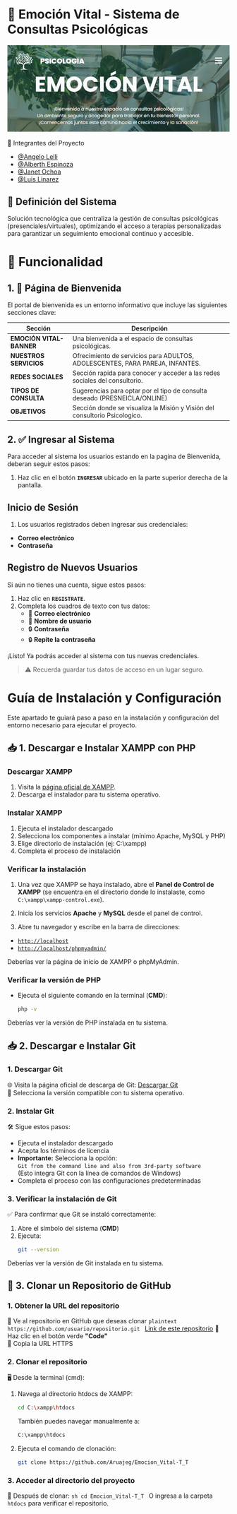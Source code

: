 
# 🧠 Emoción Vital - Sistema de Consultas Psicológicas

![Banner](banner.png)

👥 Integrantes del Proyecto

- [@Angelo Lelli](https://github.com/angelolelli)
- [@Alberth Espinoza](https://github.com/Aruajeg)
- [@Janet Ochoa](https://github.com/Ja-n3t-777)
- [@Luis Linarez](https://github.com/LuisAngelLinarez)

## 🌟 Definición del Sistema  
Solución tecnológica que centraliza la gestión de consultas psicológicas (presenciales/virtuales), optimizando el acceso a terapias personalizadas para garantizar un seguimiento emocional continuo y accesible.

# 🚀 Funcionalidad

## 1. 🏡 Página de Bienvenida
El portal de bienvenida es un entorno informativo que incluye las siguientes secciones clave:

| Sección                  | Descripción                                                                  |
|--------------------------|------------------------------------------------------------------------------|
| **EMOCIÓN VITAL-BANNER** | Una bienvenida a el espacio de consultas psicológicas.                       |
| **NUESTROS SERVICIOS**   | Ofrecimiento de servicios para ADULTOS, ADOLESCENTES, PARA PAREJA, INFANTES. |
| **REDES SOCIALES**       | Sección rapida para conocer y acceder a las redes sociales del consultorio.  |
| **TIPOS DE CONSULTA**    | Sugerencias para optar por el tipo de consulta deseado (PRESNEICLA/ONLINE)   |
| **OBJETIVOS**            | Sección donde se visualiza la Misión y Visión del consultorio Psicologico.   |

## 2. ✅ Ingresar al Sistema
Para acceder al sistema los usuarios estando en la pagina de Bienvenida, deberan seguir estos pasos:

1. Haz clic en el botón **`INGRESAR`** ubicado en la parte superior derecha de la pantalla.

## Inicio de Sesión
1. Los usuarios registrados deben ingresar sus credenciales:
  - **Correo electrónico**
  - **Contraseña**

## Registro de Nuevos Usuarios
Si aún no tienes una cuenta, sigue estos pasos:
1. Haz clic en **`REGISTRATE`**.
2. Completa los cuadros de texto con tus datos:
   - 📧 **Correo electrónico**
   - 👤 **Nombre de usuario**
   - 🔒 **Contraseña**
   - 🔒 **Repite la contraseña** 

¡Listo! Ya podrás acceder al sistema con tus nuevas credenciales.
> ⚠️ Recuerda guardar tus datos de acceso en un lugar seguro.

# Guía de Instalación y Configuración
Este apartado te guiará paso a paso en la instalación y configuración del entorno necesario para ejecutar el proyecto.

## 📥 1. Descargar e Instalar XAMPP con PHP

### Descargar XAMPP
1. Visita la [página oficial de XAMPP](https://www.apachefriends.org/es/index.html).
2. Descarga el instalador para tu sistema operativo.

### Instalar XAMPP
1. Ejecuta el instalador descargado
2. Selecciona los componentes a instalar (mínimo Apache, MySQL y PHP)
3. Elige directorio de instalación (ej: C:\xampp)
4. Completa el proceso de instalación

### Verificar la instalación
1. Una vez que XAMPP se haya instalado, abre el **Panel de Control de XAMPP** (se encuentra en el directorio donde lo instalaste, como `C:\xampp\xampp-control.exe`).  
  
2. Inicia los servicios **Apache** y **MySQL** desde el panel de control.

3. Abre tu navegador y escribe en la barra de direcciones:  
  - [`http://localhost`](http://localhost)  
  - [`http://localhost/phpmyadmin/`](http://localhost/phpmyadmin/)  

Deberías ver la página de inicio de XAMPP o phpMyAdmin.

### Verificar la versión de PHP
- Ejecuta el siguiente comando en la terminal (**CMD**):  
  ```sh
  php -v
Deberías ver la versión de PHP instalada en tu sistema.

## 📥 2. Descargar e Instalar Git

### 1. Descargar Git
🌐 Visita la página oficial de descarga de Git: [Descargar Git](https://git-scm.com/downloads)  
🔻 Selecciona la versión compatible con tu sistema operativo.

### 2. Instalar Git
🛠️ Sigue estos pasos:
- Ejecuta el instalador descargado
- Acepta los términos de licencia
- **Importante:** Selecciona la opción:  
  `Git from the command line and also from 3rd-party software`  
  (Esto integra Git con la línea de comandos de Windows)
- Completa el proceso con las configuraciones predeterminadas

### 3. Verificar la instalación de Git
✅ Para confirmar que Git se instaló correctamente:
1. Abre el símbolo del sistema (**CMD**)
2. Ejecuta:
   ```sh
   git --version

Deberías ver la versión de Git instalada en tu sistema.

## 🐙 3. Clonar un Repositorio de GitHub

### 1. Obtener la URL del repositorio
  🔹 Ve al repositorio en GitHub que deseas clonar 
     ```plaintext
     https://github.com/usuario/repositorio.git
     ```
     [Link de este repositorio](https://github.com/Aruajeg/Emocion_Vital-T_T)
  🔹 Haz clic en el botón verde **"Code"**  
  🔹 Copia la URL HTTPS

### 2. Clonar el repositorio
🖥️ Desde la terminal (cmd):

1. Navega al directorio htdocs de XAMPP:
    ```sh
    cd C:\xampp\htdocs
    ```
    
    También puedes navegar manualmente a:
    ```sh
    C:\xampp\htdocs
    ```

2. Ejecuta el comando de clonación:
    ```sh
    git clone https://github.com/Aruajeg/Emocion_Vital-T_T
    ```

### 3. Acceder al directorio del proyecto
📂 Después de clonar:
     ```sh
     cd Emocion_Vital-T_T
     ```
    O ingresa a la carpeta `htdocs` para verificar el repositorio.